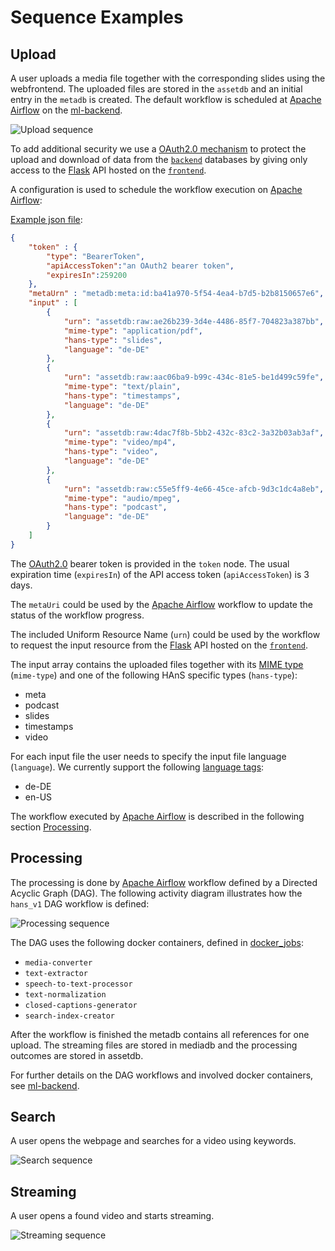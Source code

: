 # Sequence Examples

## Upload

A user uploads a media file together with the corresponding slides using the webfrontend.
The uploaded files are stored in the `assetdb` and an initial entry in the `metadb` is created.
The default workflow is scheduled at [Apache Airflow](https://airflow.apache.org/)
on the [ml-backend](./ml-backend/README.md).

![Upload sequence](./docs/images/upload-sequence.png "Upload sequence")

To add additional security we use a [OAuth2.0 mechanism](https://oauth.net/2/) to protect the upload and download
of data from the [`backend`](./backend/) databases by giving only access to the
[Flask](https://palletsprojects.com/p/flask/) API hosted on the [`frontend`](./frontend/).

A configuration is used to schedule the workflow execution on [Apache Airflow](https://airflow.apache.org/):

[Example json file](./ml-backend/dags/hans_v1_config.json):

```json
{
    "token" : {
        "type": "BearerToken",
        "apiAccessToken":"an OAuth2 bearer token",
        "expiresIn":259200
    },
    "metaUrn" : "metadb:meta:id:ba41a970-5f54-4ea4-b7d5-b2b8150657e6",
    "input" : [
        {
            "urn": "assetdb:raw:ae26b239-3d4e-4486-85f7-704823a387bb",
            "mime-type": "application/pdf",
            "hans-type": "slides",
            "language": "de-DE"
        },
        {
            "urn": "assetdb:raw:aac06ba9-b99c-434c-81e5-be1d499c59fe",
            "mime-type": "text/plain",
            "hans-type": "timestamps",
            "language": "de-DE"
        },
        {
            "urn": "assetdb:raw:4dac7f8b-5bb2-432c-83c2-3a32b03ab3af",
            "mime-type": "video/mp4",
            "hans-type": "video",
            "language": "de-DE"
        },
        {
            "urn": "assetdb:raw:c55e5ff9-4e66-45ce-afcb-9d3c1dc4a8eb",
            "mime-type": "audio/mpeg",
            "hans-type": "podcast",
            "language": "de-DE"
        }
    ]
}
```

The [OAuth2.0](https://oauth.net/2/) bearer token is provided in the `token` node.
The usual expiration time (`expiresIn`) of the API access token (`apiAccessToken`) is 3 days.

The `metaUri` could be used by the [Apache Airflow](https://airflow.apache.org/) workflow
to update the status of the workflow progress.

The included Uniform Resource Name (`urn`) could be used by the workflow to request the input resource from the
[Flask](https://palletsprojects.com/p/flask/) API hosted on the [`frontend`](./frontend/).

The input array contains the uploaded files together with its
[MIME type](https://developer.mozilla.org/en-US/docs/Web/HTTP/Basics_of_HTTP/MIME_types) (`mime-type`)
and one of the following HAnS specific types (`hans-type`):

- meta
- podcast
- slides
- timestamps
- video

For each input file the user needs to specify the input file language (`language`).
We currently support the following [language tags](https://www.w3.org/International/articles/language-tags/):

- de-DE
- en-US

The workflow executed by [Apache Airflow](https://airflow.apache.org/) is described in the
following section [Processing](#processing).

## Processing

The processing is done by [Apache Airflow](https://airflow.apache.org/) workflow
defined by a Directed Acyclic Graph (DAG).
The following activity diagram illustrates how the `hans_v1` DAG workflow is defined:

![Processing sequence](./docs/images/processing-sequence.png "Processing sequence")

The DAG uses the following docker containers, defined in [docker_jobs](./ml-backend/dags/docker_jobs/):

- `media-converter`
- `text-extractor`
- `speech-to-text-processor`
- `text-normalization`
- `closed-captions-generator`
- `search-index-creator`

After the workflow is finished the metadb contains all references for one upload.
The streaming files are stored in mediadb and the processing outcomes are stored in assetdb.

For further details on the DAG workflows and involved docker containers, see [ml-backend](./ml-backend/README.md).

## Search

A user opens the webpage and searches for a video using keywords.

![Search sequence](./docs/images/search-sequence.png "Search sequence")

## Streaming

A user opens a found video and starts streaming.

![Streaming sequence](./docs/images/streaming-sequence.png "Streaming sequence")
